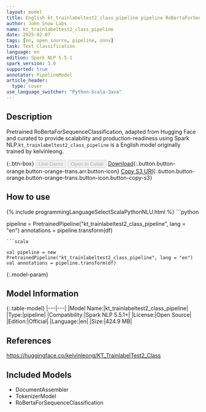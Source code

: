 ```yaml
---
layout: model
title: English kt_trainlabeltest2_class_pipeline pipeline RoBertaForSequenceClassification from kelvinleong
author: John Snow Labs
name: kt_trainlabeltest2_class_pipeline
date: 2025-02-07
tags: [en, open_source, pipeline, onnx]
task: Text Classification
language: en
edition: Spark NLP 5.5.1
spark_version: 3.0
supported: true
annotator: PipelineModel
article_header:
  type: cover
use_language_switcher: "Python-Scala-Java"
---
```


## Description

Pretrained RoBertaForSequenceClassification, adapted from Hugging Face and curated to provide scalability and production-readiness using Spark NLP.`kt_trainlabeltest2_class_pipeline` is a English model originally trained by kelvinleong.

{:.btn-box}
<button class="button button-orange" disabled>Live Demo</button>
<button class="button button-orange" disabled>Open in Colab</button>
[Download](https://s3.amazonaws.com/auxdata.johnsnowlabs.com/public/models/kt_trainlabeltest2_class_pipeline_en_5.5.1_3.0_1738941918123.zip){:.button.button-orange.button-orange-trans.arr.button-icon}
[Copy S3 URI](s3://auxdata.johnsnowlabs.com/public/models/kt_trainlabeltest2_class_pipeline_en_5.5.1_3.0_1738941918123.zip){:.button.button-orange.button-orange-trans.button-icon.button-copy-s3}

## How to use



<div class="tabs-box" markdown="1">
{% include programmingLanguageSelectScalaPythonNLU.html %}
```python

pipeline = PretrainedPipeline("kt_trainlabeltest2_class_pipeline", lang = "en")
annotations =  pipeline.transform(df)   

```
```scala

val pipeline = new PretrainedPipeline("kt_trainlabeltest2_class_pipeline", lang = "en")
val annotations = pipeline.transform(df)

```
</div>

{:.model-param}
## Model Information

{:.table-model}
|---|---|
|Model Name:|kt_trainlabeltest2_class_pipeline|
|Type:|pipeline|
|Compatibility:|Spark NLP 5.5.1+|
|License:|Open Source|
|Edition:|Official|
|Language:|en|
|Size:|424.9 MB|

## References

https://huggingface.co/kelvinleong/KT_TrainlabelTest2_Class

## Included Models

- DocumentAssembler
- TokenizerModel
- RoBertaForSequenceClassification